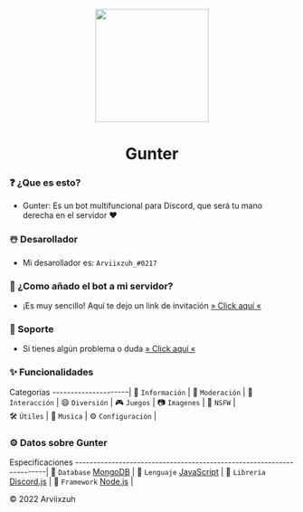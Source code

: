 <p  align="center">
<img src='https://media.discordapp.net/attachments/909121957562314803/1013112999562723388/gunter.png?width=429&height=427' width="200px"  height='200px'>
</p>
<h1 align="center"> Gunter </h1>

<h3>❓ ¿Que es esto?</h3>

- Gunter: Es un bot multifuncional para Discord, que será tu mano derecha en el servidor ❤

<h3>☃️ Desarollador</h3>

- Mi desarollador es:  `Arviixzuh_#0217`

<h3>🤔 ¿Como añado el bot a mi servidor?</h3>

- ¡Es muy sencillo! Aquí te dejo un link de invitación [» Click aquí «](https://discord.com/oauth2/authorize?client_id=908862622672236635&scope=bot&permissions=8)

<h3>📝 Soporte</h3>

- Si tienes algún problema o duda [» Click aquí «](https://invite.cactusfire.xyz)

<h3>✨ Funcionalidades</h3>

Categorias
---------------------|
📜 `Información`     |
🔨 `Moderación`      | 
👋 `Interacción`     | 
😄 `Diversión`       | 
🎮 `Juegos`          | 
📷 `Imagenes`        | 
🔞 `NSFW`            |    
🛠️ `Útiles`          | 
🎵 `Musica`          | 
⚙️ `Configuración`   |

<h3>⚙️ Datos sobre Gunter</h3>

Especificaciones
----------------------------------------------------------------------|
🌿 `Database` [MongoDB](https://www.mongodb.com)                      | 
📜 `Lenguaje` [JavaScript](https://es.wikipedia.org/wiki/JavaScript)  |
🔨 `Libreria` [Discord.js](https://discord.js.org/#/)                 | 
🍃 `Framework` [Node.js](https://nodejs.org/en/)                      |

© 2022 Arviixzuh
